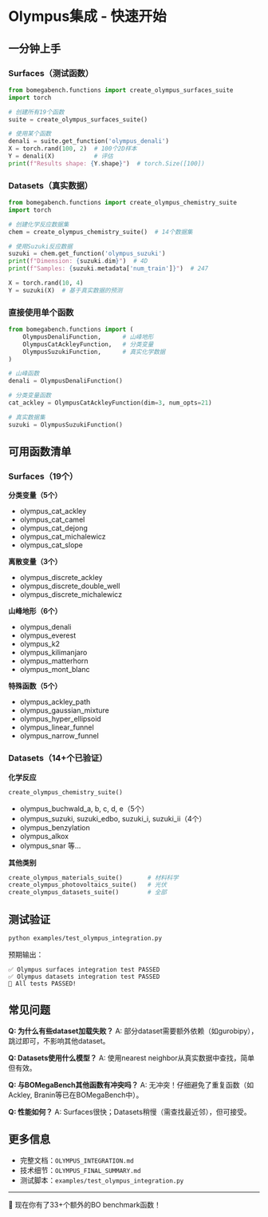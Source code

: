 # Olympus集成 - 快速开始

## 一分钟上手

### Surfaces（测试函数）

```python
from bomegabench.functions import create_olympus_surfaces_suite
import torch

# 创建所有19个函数
suite = create_olympus_surfaces_suite()

# 使用某个函数
denali = suite.get_function('olympus_denali')
X = torch.rand(100, 2)  # 100个2D样本
Y = denali(X)           # 评估
print(f"Results shape: {Y.shape}")  # torch.Size([100])
```

### Datasets（真实数据）

```python
from bomegabench.functions import create_olympus_chemistry_suite
import torch

# 创建化学反应数据集
chem = create_olympus_chemistry_suite()  # 14个数据集

# 使用Suzuki反应数据
suzuki = chem.get_function('olympus_suzuki')
print(f"Dimension: {suzuki.dim}")  # 4D
print(f"Samples: {suzuki.metadata['num_train']}")  # 247

X = torch.rand(10, 4)
Y = suzuki(X)  # 基于真实数据的预测
```

### 直接使用单个函数

```python
from bomegabench.functions import (
    OlympusDenaliFunction,      # 山峰地形
    OlympusCatAckleyFunction,   # 分类变量
    OlympusSuzukiFunction,      # 真实化学数据
)

# 山峰函数
denali = OlympusDenaliFunction()

# 分类变量函数
cat_ackley = OlympusCatAckleyFunction(dim=3, num_opts=21)

# 真实数据集
suzuki = OlympusSuzukiFunction()
```

## 可用函数清单

### Surfaces（19个）

**分类变量（5个）**
- olympus_cat_ackley
- olympus_cat_camel
- olympus_cat_dejong
- olympus_cat_michalewicz
- olympus_cat_slope

**离散变量（3个）**
- olympus_discrete_ackley
- olympus_discrete_double_well
- olympus_discrete_michalewicz

**山峰地形（6个）**
- olympus_denali
- olympus_everest
- olympus_k2
- olympus_kilimanjaro
- olympus_matterhorn
- olympus_mont_blanc

**特殊函数（5个）**
- olympus_ackley_path
- olympus_gaussian_mixture
- olympus_hyper_ellipsoid
- olympus_linear_funnel
- olympus_narrow_funnel

### Datasets（14+个已验证）

**化学反应**
```python
create_olympus_chemistry_suite()
```
- olympus_buchwald_a, b, c, d, e（5个）
- olympus_suzuki, suzuki_edbo, suzuki_i, suzuki_ii（4个）
- olympus_benzylation
- olympus_alkox
- olympus_snar
等...

**其他类别**
```python
create_olympus_materials_suite()       # 材料科学
create_olympus_photovoltaics_suite()   # 光伏
create_olympus_datasets_suite()        # 全部
```

## 测试验证

```bash
python examples/test_olympus_integration.py
```

预期输出：
```
✅ Olympus surfaces integration test PASSED
✅ Olympus datasets integration test PASSED
🎉 All tests PASSED!
```

## 常见问题

**Q: 为什么有些dataset加载失败？**
A: 部分dataset需要额外依赖（如gurobipy），跳过即可，不影响其他dataset。

**Q: Datasets使用什么模型？**
A: 使用nearest neighbor从真实数据中查找，简单但有效。

**Q: 与BOMegaBench其他函数有冲突吗？**
A: 无冲突！仔细避免了重复函数（如Ackley, Branin等已在BOMegaBench中）。

**Q: 性能如何？**
A: Surfaces很快；Datasets稍慢（需查找最近邻），但可接受。

## 更多信息

- 完整文档：`OLYMPUS_INTEGRATION.md`
- 技术细节：`OLYMPUS_FINAL_SUMMARY.md`
- 测试脚本：`examples/test_olympus_integration.py`

---
🎉 现在你有了33+个额外的BO benchmark函数！
